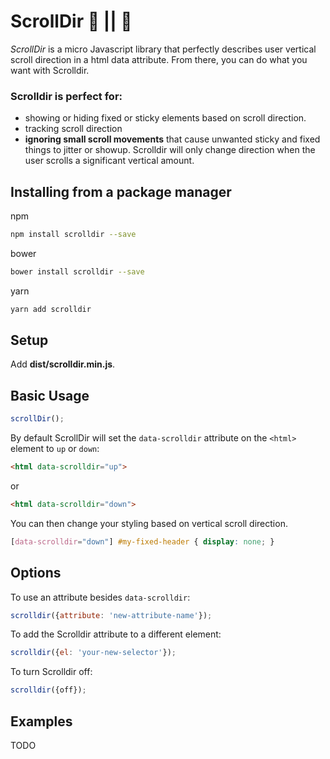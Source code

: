 # ScrollDir 🔺 || 🔻

_ScrollDir_ is a micro Javascript library that perfectly describes user vertical scroll direction in a html data attribute. From there, you can do what you want with Scrolldir.

### Scrolldir is perfect for:
-  showing or hiding fixed or sticky elements based on scroll direction.
-  tracking scroll direction
-  **ignoring small scroll movements** that cause unwanted sticky and fixed things to jitter or showup. Scrolldir will only change direction when the user scrolls a significant vertical amount.

## Installing from a package manager

npm
```sh
npm install scrolldir --save
```
bower
```sh
bower install scrolldir --save
```
yarn
```sh
yarn add scrolldir
```

## Setup

Add **dist/scrolldir.min.js**.

## Basic Usage

```javascript
scrollDir();
```
By default ScrollDir will set the `data-scrolldir` attribute on the `<html>` element to `up` or `down`:

```html
<html data-scrolldir="up">
```
or
```html
<html data-scrolldir="down">
```

You can then change your styling based on vertical scroll direction.

```css
[data-scrolldir="down"] #my-fixed-header { display: none; }
```

## Options

To use an attribute besides `data-scrolldir`:
```javascript
scrolldir({attribute: 'new-attribute-name'});
```

To add the Scrolldir attribute to a different element:
```javascript
scrolldir({el: 'your-new-selector'});
```

To turn Scrolldir off:
```javascript
scrolldir({off});
```

## Examples

TODO

